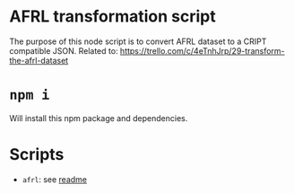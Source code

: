 # AFRL transformation script

The purpose of this node script is to convert AFRL dataset to a CRIPT compatible JSON.
Related to: https://trello.com/c/4eTnhJrp/29-transform-the-afrl-dataset

# `npm i`

Will install this npm package and dependencies.

# Scripts

- `afrl`: see [readme](./afrl/README.md)
